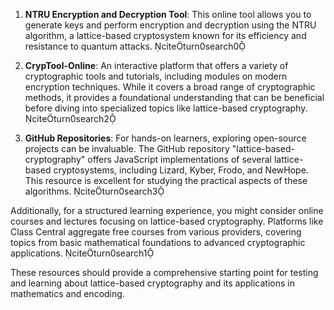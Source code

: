 1. **NTRU Encryption and Decryption Tool**: This online tool allows you to generate keys and perform encryption and decryption using the NTRU algorithm, a lattice-based cryptosystem known for its efficiency and resistance to quantum attacks. citeturn0search0

2. **CrypTool-Online**: An interactive platform that offers a variety of cryptographic tools and tutorials, including modules on modern encryption techniques. While it covers a broad range of cryptographic methods, it provides a foundational understanding that can be beneficial before diving into specialized topics like lattice-based cryptography. citeturn0search2

3. **GitHub Repositories**: For hands-on learners, exploring open-source projects can be invaluable. The GitHub repository "lattice-based-cryptography" offers JavaScript implementations of several lattice-based cryptosystems, including Lizard, Kyber, Frodo, and NewHope. This resource is excellent for studying the practical aspects of these algorithms. citeturn0search3

Additionally, for a structured learning experience, you might consider online courses and lectures focusing on lattice-based cryptography. Platforms like Class Central aggregate free courses from various providers, covering topics from basic mathematical foundations to advanced cryptographic applications. citeturn0search1

These resources should provide a comprehensive starting point for testing and learning about lattice-based cryptography and its applications in mathematics and encoding. 
